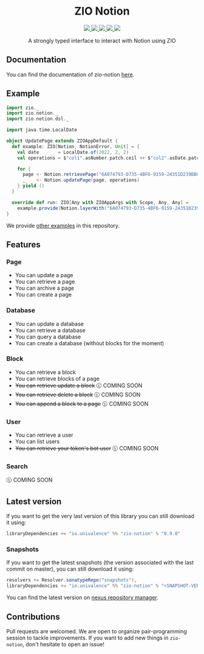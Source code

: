 <h1 align="center">ZIO Notion</h1>

<p align="center">
  <a href="https://img.shields.io/badge/Project%20Stage-Development-yellowgreen.svg">
    <img src="https://img.shields.io/badge/Project%20Stage-Development-yellowgreen.svg" />
  </a>
  <a href="https://github.com/univalence/zio-notion/actions">
    <img src="https://github.com/univalence/zio-notion/actions/workflows/ci.yml/badge.svg" />
  </a>
  <a href="https://codecov.io/gh/univalence/zio-notion">
    <img src="https://codecov.io/gh/univalence/zio-notion/branch/master/graph/badge.svg" />
  </a>
  <a href="https://scala-steward.org">
    <img src="https://img.shields.io/badge/Scala_Steward-helping-blue.svg?style=flat&logo=data:image/png;base64,iVBORw0KGgoAAAANSUhEUgAAAA4AAAAQCAMAAAARSr4IAAAAVFBMVEUAAACHjojlOy5NWlrKzcYRKjGFjIbp293YycuLa3pYY2LSqql4f3pCUFTgSjNodYRmcXUsPD/NTTbjRS+2jomhgnzNc223cGvZS0HaSD0XLjbaSjElhIr+AAAAAXRSTlMAQObYZgAAAHlJREFUCNdNyosOwyAIhWHAQS1Vt7a77/3fcxxdmv0xwmckutAR1nkm4ggbyEcg/wWmlGLDAA3oL50xi6fk5ffZ3E2E3QfZDCcCN2YtbEWZt+Drc6u6rlqv7Uk0LdKqqr5rk2UCRXOk0vmQKGfc94nOJyQjouF9H/wCc9gECEYfONoAAAAASUVORK5CYII=" />
  </a>
  <a href="https://index.scala-lang.org/univalence/zio-notion/zio-notion">
    <img src="https://index.scala-lang.org/univalence/zio-notion/zio-notion/latest-by-scala-version.svg?platform=jvm" />
  </a>
</p>

<p align="center">
    A strongly typed interface to interact with Notion using ZIO
</p>

## Documentation

You can find the documentation of zio-notion [here](https://univalence.github.io/zio-notion/).

## Example

```scala
import zio._
import zio.notion._
import zio.notion.dsl._

import java.time.LocalDate

object UpdatePage extends ZIOAppDefault {
  def example: ZIO[Notion, NotionError, Unit] = {
    val date       = LocalDate.of(2022, 2, 2)
    val operations = $"col1".asNumber.patch.ceil ++ $"col2".asDate.patch.between(date, date.plusDays(14)) ++ archive

    for {
      page <- Notion.retrievePage("6A074793-D735-4BF6-9159-24351D239BBC") // Insert your own page ID
      _    <- Notion.updatePage(page, operations)
    } yield ()
  }

  override def run: ZIO[Any with ZIOAppArgs with Scope, Any, Any] =
    example.provide(Notion.layerWith("6A074793-D735-4BF6-9159-24351D239BBC")) // Insert your own bearer
}
```

We provide [other examples](https://github.com/univalence/zio-notion/tree/master/examples) in this repository.

## Features

### Page

- You can update a page
- You can retrieve a page
- You can archive a page
- You can create a page

### Database

- You can update a database
- You can retrieve a database
- You can query a database
- You can create a database (without blocks for the moment)

### Block

- You can retrieve a block
- You can retrieve blocks of a page
- ~~You can retrieve update a block~~ 🕦 COMING SOON
- ~~You can retrieve delete a block~~ 🕦 COMING SOON
- ~~You can append a block to a page~~ 🕦 COMING SOON

### User

- You can retrieve a user
- You can list users
- ~~You can retrieve your token's bot user~~ 🕦 COMING SOON

### Search

🕦 COMING SOON

## Latest version

If you want to get the very last version of this library you can still download it using:

```scala
libraryDependencies += "io.univalence" %% "zio-notion" % "0.9.0"
```

### Snapshots

If you want to get the latest snapshots (the version associated with the last commit on master), you can still download
it using:

```scala
resolvers += Resolver.sonatypeRepo("snapshots"),
libraryDependencies += "io.univalence" %% "zio-notion" % "<SNAPSHOT-VERSION>"
```

You can find the latest version on
[nexus repository manager](https://oss.sonatype.org/#nexus-search;gav~io.univalence~zio-notion_2.13~~~~kw,versionexpand).

## Contributions

Pull requests are welcomed. We are open to organize pair-programming session to tackle improvements. If you want to add
new things in `zio-notion`, don't hesitate to open an issue!
